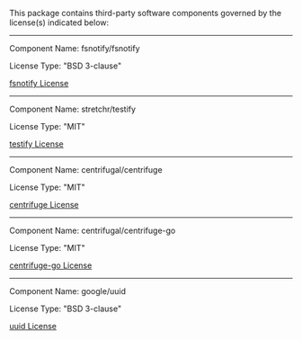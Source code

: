 This package contains third-party software components governed by the license(s) indicated below:

---

Component Name: fsnotify/fsnotify

License Type: "BSD 3-clause"

[fsnotify License](https://github.com/fsnotify/fsnotify/blob/master/LICENSE)

---

Component Name: stretchr/testify

License Type: "MIT"

[testify License](https://github.com/stretchr/testify/blob/master/LICENSE)

---

Component Name: centrifugal/centrifuge

License Type: "MIT"

[centrifuge License](https://github.com/centrifugal/centrifuge/blob/master/LICENSE)

---

Component Name: centrifugal/centrifuge-go

License Type: "MIT"

[centrifuge-go License](https://github.com/centrifugal/centrifuge-go/blob/master/LICENSE)

---

Component Name: google/uuid

License Type: "BSD 3-clause"

[uuid License](https://github.com/google/uuid/blob/master/LICENSE)
